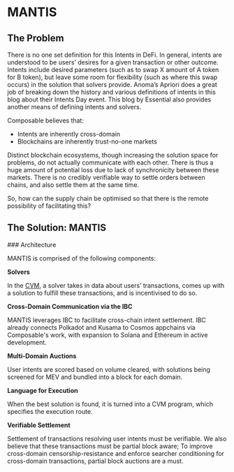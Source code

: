 # MANTIS

## The Problem

There is no one set definition for this Intents in DeFi. In general, intents are understood to be users’ desires for a given transaction or other outcome. Intents include desired parameters (such as to swap X amount of A token for B token), but leave some room for flexibility (such as where this swap occurs) in the solution that solvers provide. Anoma’s Apriori does a great job of breaking down the history and various definitions of intents in this blog about their Intents Day event. This blog by Essential also provides another means of defining intents and solvers.

Composable believes that:

- Intents are inherently cross-domain
- Blockchains are inherently trust-no-one markets

Distinct blockchain ecosystems, though increasing the solution space for problems, do not actually communicate with each other. There is thus a huge amount of potential loss due to lack of synchronicity between these markets. There is no credibly verifiable way to settle orders between chains, and also settle them at the same time. 

So, how can the supply chain be optimised so that there is the remote possibility of facilitating this?

## The Solution: MANTIS

### Architecture

MANTIS is comprised of the following components:

**Solvers**

In the [CVM](./cvm.md), a solver takes in data about users’ transactions, comes up with a solution to fulfill these transactions, and is incentivised to do so.

**Cross-Domain Communication via the IBC**

MANTIS leverages IBC to facilitate cross-chain intent settlement. IBC already connects Polkadot and Kusama to Cosmos appchains via Composable's work, with expansion to Solana and Ethereum in active development. 

**Multi-Domain Auctions**

User intents are scored based on volume cleared, with solutions being screened for MEV and bundled into a block for each domain.

**Language for Execution**

When the best solution is found, it is turned into a CVM program, which specifies the execution route.

**Verifiable Settlement**

Settlement of transactions resolving user intents must be verifiable. We also believe that these transactions must be partial block aware; To improve cross-domain censorship-resistance and enforce searcher conditioning for cross-domain transactions, partial block auctions are a must.

